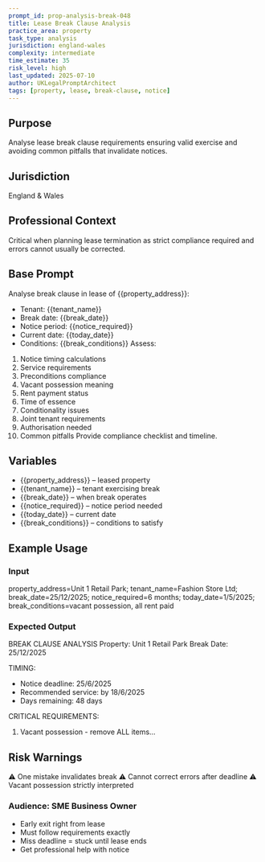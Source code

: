 ```yaml
---
prompt_id: prop-analysis-break-048
title: Lease Break Clause Analysis
practice_area: property
task_type: analysis
jurisdiction: england-wales
complexity: intermediate
time_estimate: 35
risk_level: high
last_updated: 2025-07-10
author: UKLegalPromptArchitect
tags: [property, lease, break-clause, notice]
---
```


## Purpose
Analyse lease break clause requirements ensuring valid exercise and avoiding common pitfalls that invalidate notices.

## Jurisdiction
England & Wales

## Professional Context
Critical when planning lease termination as strict compliance required and errors cannot usually be corrected.

## Base Prompt
Analyse break clause in lease of \{\{property_address\}\}:
- Tenant: \{\{tenant_name\}\}
- Break date: \{\{break_date\}\}
- Notice period: \{\{notice_required\}\}
- Current date: \{\{today_date\}\}
- Conditions: \{\{break_conditions\}\}
Assess:
1. Notice timing calculations
2. Service requirements
3. Preconditions compliance
4. Vacant possession meaning
5. Rent payment status
6. Time of essence
7. Conditionality issues
8. Joint tenant requirements
9. Authorisation needed
10. Common pitfalls
Provide compliance checklist and timeline.

## Variables
- \{\{property_address\}\} – leased property
- \{\{tenant_name\}\} – tenant exercising break
- \{\{break_date\}\} – when break operates
- \{\{notice_required\}\} – notice period needed
- \{\{today_date\}\} – current date
- \{\{break_conditions\}\} – conditions to satisfy

## Example Usage
### Input
property_address=Unit 1 Retail Park; tenant_name=Fashion Store Ltd; break_date=25/12/2025; notice_required=6 months; today_date=1/5/2025; break_conditions=vacant possession, all rent paid

### Expected Output
BREAK CLAUSE ANALYSIS
Property: Unit 1 Retail Park
Break Date: 25/12/2025

TIMING:
- Notice deadline: 25/6/2025
- Recommended service: by 18/6/2025
- Days remaining: 48 days

CRITICAL REQUIREMENTS:
1. Vacant possession - remove ALL items...

## Risk Warnings
⚠️ One mistake invalidates break
⚠️ Cannot correct errors after deadline
⚠️ Vacant possession strictly interpreted

### Audience: SME Business Owner
- Early exit right from lease
- Must follow requirements exactly
- Miss deadline = stuck until lease ends
- Get professional help with notice
